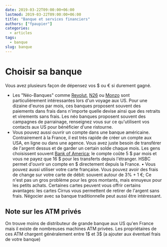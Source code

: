 ```yaml
---
date: 2019-03-22T09:00:00+06:00
lastmod: 2019-03-22T09:00:00+06:00
title: "Banque et services financiers"
authors: ["fpaupier"]
categories:
  - articles
tags:
  - banque
slug: banque
---
```

# Choisir sa banque
Vous avez plusieurs façon de dépensez vos $ ou € si durement gagné.
 
 - Les "Néo-Banques" comme [Revolut](https://www.revolut.com), [N26](https://n26.com/fr-fr/) ou [Monzo](https://monzo.com/) sont particulièrement intéressantes lors d'un voyage aux US. Pour une dizaine d'euros par mois, ces banques proposent souvent des paiements dans frais dans n'importe quelle devise ainsi que des retraits et virements sans frais. Les néo banques proposent souvent des campagnes de parrainage, renseignez vous sur ce qu'utilisent vos contacts aux US pour bénéficier d'une ristourne.
 - Vous pouvez aussi ouvrir un compte dans une banque américaine. Contrairement à la France, il est très rapide de créer un compte aux USA, en ligne ou dans une agence. Vous avez juste besoin de transférer de l'argent dessus et de garder un certain solde chaque mois. Les gens choisissent souvent [Bank of America](https://www.bankofamerica.com/); le compte coûte 5 $ par mois et vous ne payez que 16 $ pour les transferts depuis l'étranger. HSBC permet d'ouvrir un compte en $ directement depuis la France.
• Vous pouvez aussi utiliser votre carte française. Vous pouvez avoir des frais de change sur votre carte de débit: souvent autour de 3% + 1 €; Ce n'est pas un gros problème pour les gros montants, mais ennuyeux pour les petits achats. Certaines cartes peuvent vous offrir certains avantages: les cartes Cirrus vous permettent de retirer de l'argent sans frais. Négocier avec sa banque traditionnelle peut aussi être intéressant.

## Note sur les ATM privés

On trouve moins de distributeur de grande banque aux US qu'en France mais il existe de nombreuses machines ATM privées. Les propriétaires de ces ATM chargent généralement entre 1$ et 3$ (a ajouter aux éventuel frais de votre banque)